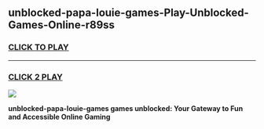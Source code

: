 
## unblocked-papa-louie-games-Play-Unblocked-Games-Online-r89ss
<h3>
<a href="https://premium76.site?title=unblocked-papa-louie-games&ref=24A">CLICK TO PLAY</a></h3>
<hr>

<h3>
<a href="https://premium76.site?title=unblocked-papa-louie-games&ref=24A">CLICK 2 PLAY</a>
  
</h3>

<a href="https://premium76.site?title=unblocked-papa-louie-games&ref=24A"><img src="https://clearcache.store/games.png"></a>


**unblocked-papa-louie-games games unblocked: Your Gateway to Fun and Accessible Online Gaming**
